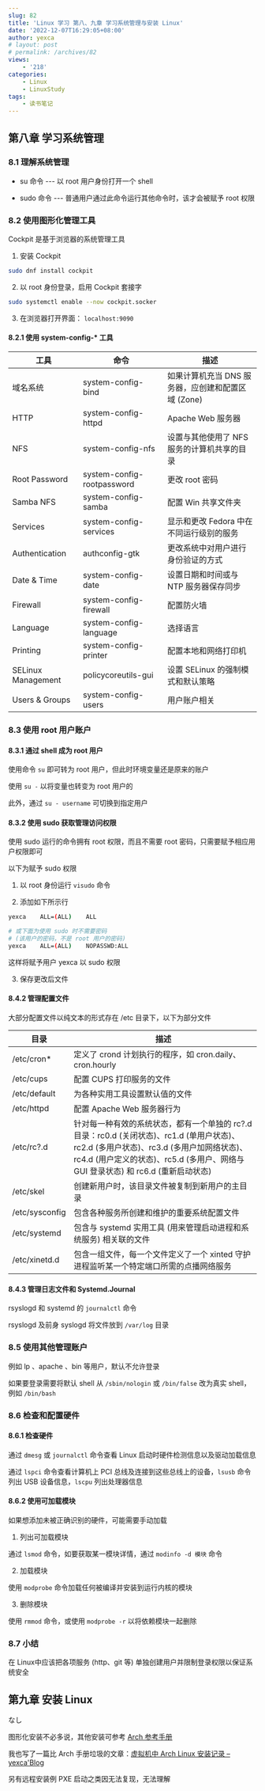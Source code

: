 ```yaml
---
slug: 82
title: 'Linux 学习 第八、九章 学习系统管理与安装 Linux'
date: '2022-12-07T16:29:05+08:00'
author: yexca
# layout: post
# permalink: /archives/82
views:
    - '218'
categories:
    - Linux
    - LinuxStudy
tags:
    - 读书笔记
---
```


## 第八章 学习系统管理

### 8.1 理解系统管理

* su 命令 --- 以 root 用户身份打开一个 shell

* sudo 命令 --- 普通用户通过此命令运行其他命令时，该才会被赋予 root 权限

### 8.2 使用图形化管理工具

Cockpit 是基于浏览器的系统管理工具

1. 安装 Cockpit

```bash
sudo dnf install cockpit
```

2. 以 root 身份登录，启用 Cockpit 套接字

```bash
sudo systemctl enable --now cockpit.socker
```

3. 在浏览器打开界面： `localhost:9090`

#### 8.2.1 使用 system-config-* 工具

| 工具               | 命令                       | 描述                                               |
| ------------------ | -------------------------- | -------------------------------------------------- |
| 域名系统           | system-config-bind         | 如果计算机充当 DNS 服务器，应创建和配置区域 (Zone) |
| HTTP               | system-config-httpd        | Apache Web 服务器                                  |
| NFS                | system-config-nfs          | 设置与其他使用了 NFS 服务的计算机共享的目录        |
| Root Password      | system-config-rootpassword | 更改 root 密码                                     |
| Samba NFS          | system-config-samba        | 配置 Win 共享文件夹                                |
| Services           | system-config-services     | 显示和更改 Fedora 中在不同运行级别的服务           |
| Authentication     | authconfig-gtk             | 更改系统中对用户进行身份验证的方式                 |
| Date & Time        | system-config-date         | 设置日期和时间或与 NTP 服务器保存同步              |
| Firewall           | system-config-firewall     | 配置防火墙                                         |
| Language           | system-config-language     | 选择语言                                           |
| Printing           | system-config-printer      | 配置本地和网络打印机                               |
| SELinux Management | policycoreutils-gui        | 设置 SELinux 的强制模式和默认策略                  |
| Users & Groups     | system-config-users        | 用户账户相关                                       |

### 8.3 使用 root 用户账户

#### 8.3.1 通过 shell 成为 root 用户

使用命令 `su` 即可转为 root 用户，但此时环境变量还是原来的账户

使用 `su -` 以将变量也转变为 root 用户的

此外，通过 `su - username` 可切换到指定用户

#### 8.3.2 使用 sudo 获取管理访问权限

使用 sudo 运行的命令拥有 root 权限，而且不需要 root 密码，只需要赋予相应用户权限即可

以下为赋予 sudo 权限

1. 以 root 身份运行 `visudo` 命令

2. 添加如下所示行

```bash
yexca    ALL=(ALL)    ALL

# 或下面为使用 sudo 时不需要密码
# (该用户的密码，不是 root 用户的密码)
yexca    ALL=(ALL)    NOPASSWD:ALL
```

这样将赋予用户 yexca 以 sudo 权限

3. 保存更改后文件

#### 8.4.2 管理配置文件

大部分配置文件以纯文本的形式存在 /etc 目录下，以下为部分文件

| 目录           | 描述                                                         |
| -------------- | ------------------------------------------------------------ |
| /etc/cron*     | 定义了 crond 计划执行的程序，如 cron.daily、cron.hourly      |
| /etc/cups      | 配置 CUPS 打印服务的文件                                     |
| /etc/default   | 为各种实用工具设置默认值的文件                               |
| /etc/httpd     | 配置 Apache Web 服务器行为                                   |
| /etc/rc?.d     | 针对每一种有效的系统状态，都有一个单独的 rc?.d 目录：rc0.d (关闭状态)、rc1.d (单用户状态)、rc2.d (多用户状态)、rc3.d (多用户加网络状态)、rc4.d (用户定义的状态)、rc5.d (多用户、网络与 GUI 登录状态) 和 rc6.d (重新启动状态) |
| /etc/skel      | 创建新用户时，该目录文件被复制到新用户的主目录               |
| /etc/sysconfig | 包含各种服务所创建和维护的重要系统配置文件                   |
| /etc/systemd   | 包含与 systemd 实用工具 (用来管理启动进程和系统服务) 相关联的文件 |
| /etc/xinetd.d  | 包含一组文件，每一个文件定义了一个 xinted 守护进程监听某一个特定端口所需的点播网络服务 |

#### 8.4.3 管理日志文件和 Systemd.Journal

rsyslogd 和 systemd 的 `journalctl` 命令

rsyslogd 及前身 syslogd 将文件放到 `/var/log` 目录

### 8.5 使用其他管理账户

例如 lp 、apache 、bin 等用户，默认不允许登录

如果要登录需要将默认 shell 从 `/sbin/nologin` 或 `/bin/false` 改为真实 shell，例如 `/bin/bash`

### 8.6 检查和配置硬件

#### 8.6.1 检查硬件

通过 `dmesg` 或 `journalctl` 命令查看 Linux 启动时硬件检测信息以及驱动加载信息

通过 `lspci` 命令查看计算机上 PCI 总线及连接到这些总线上的设备，`lsusb` 命令列出 USB 设备信息，`lscpu` 列出处理器信息

#### 8.6.2 使用可加载模块

如果想添加未被正确识别的硬件，可能需要手动加载

1. 列出可加载模块

通过 `lsmod` 命令，如要获取某一模块详情，通过 `modinfo -d 模块` 命令

2. 加载模块

使用 `modprobe` 命令加载任何被编译并安装到运行内核的模块

3. 删除模块

使用 `rmmod` 命令，或使用 `modprobe -r` 以将依赖模块一起删除

### 8.7 小结

在 Linux中应该把各项服务 (http、git 等) 单独创建用户并限制登录权限以保证系统安全

## 第九章 安装 Linux

なし

图形化安装不必多说，其他安装可参考 [Arch 参考手册](https://wiki.archlinux.org/title/Installation_guide_(%E7%AE%80%E4%BD%93%E4%B8%AD%E6%96%87))

我也写了一篇比 Arch 手册垃圾的文章：[虚拟机中 Arch Linux 安装记录 – yexca'Blog](http://blog.yexca.net/archives/76)

另有远程安装例 PXE 启动之类因无法复现，无法理解